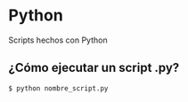 Python
======

Scripts hechos con Python

## ¿Cómo ejecutar un script .py? ##

```
$ python nombre_script.py
```
